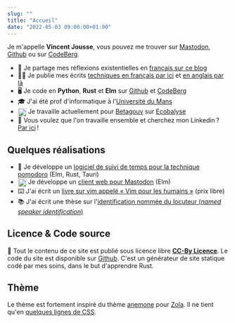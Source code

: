 ```yaml
---
slug: ""
title: "Accueil"
date: "2022-05-03 09:00:00+01:00"
---
```


Je m'appelle **Vincent Jousse**, vous pouvez me trouver sur [Mastodon](https://mamot.fr/@vjousse), [Github](https://github.com/vjousse) ou sur [CodeBerg](https://codeberg.org/vjousse/).

- 📔 Je partage mes réflexions existentielles en [français sur ce blog](/blog/fr)
- 👨‍💻 Je publie mes écrits [techniques en français par ici](/blog/fr/tech/) et [en anglais par là](/blog/en)
- 🖥️ Je code en **Python**, **Rust** et **Elm** sur [Github](https://github.com/vjousse/) et [CodeBerg](https://codeberg.org/vjousse/)
- 🎓 J'ai été prof d'informatique à l'[Université du Mans](http://www.univ-lemans.fr/)
- <img src="images/betagouv.png" alt="Logo Betagouv" style="width:1.2rem; height:1.2rem;border-radius:0;box-shadow:none;vertical-align:middle;"/> Je travaille actuellement pour [Betagouv](https://beta.gouv.fr/) sur [Ecobalyse](https://ecobalyse.beta.gouv.fr/)
- 🙌 Vous voulez que l'on travaille ensemble et cherchez mon Linkedin ? [Par ici](/cv/fr) !

## Quelques réalisations

- 🍅 Je développe un [logiciel de suivi de temps pour la technique pomodoro](https://github.com/vjousse/pomodorolm) (Elm, Rust, Tauri)
- <img src="images/mastodon.png" alt="Mastodon" style="width:1.2rem; height:1.2rem;border-radius:0;box-shadow:none;vertical-align:middle;"/> Je développe un [client web pour Mastodon](https://github.com/n1k0/tooty) (Elm)
- ⌨️ J'ai écrit un [livre sur vim appelé « Vim pour les humains »](https://vimebook.com) (prix libre)
- 📚 J'ai écrit une thèse sur l'[identification nommée du locuteur (_named speaker identification_)](/research)

## Licence & Code source

🧾 Tout le contenu de ce site est publié sous licence libre <a href="https://creativecommons.org/licenses/by/4.0/" target="_blank"><strong>CC-By Licence</strong></a>.
Le code du site est disponible sur [Github](https://github.com/vjousse/emmett). C'est un générateur de site statique codé par mes soins, dans le but d'apprendre Rust.

## Thème

Le thème est fortement inspiré du thème [anemone](https://github.com/Speyll/anemone) pour [Zola](https://www.getzola.org/). Il ne tient qu'en [quelques lignes de CSS](/css/emmett.css).

